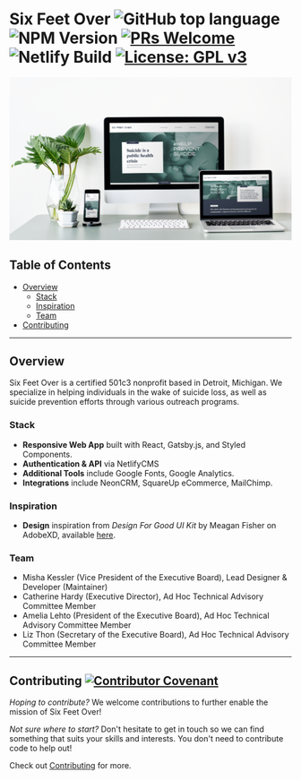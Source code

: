 # Six Feet Over ![GitHub top language](https://img.shields.io/github/languages/top/mishakessler/six-feet-over) ![NPM Version](https://img.shields.io/npm/v/npm) [![PRs Welcome](https://img.shields.io/badge/PRs-welcome-brightgreen.svg)](CONTRIBUTING.md) ![Netlify Build](https://img.shields.io/netlify/414571a1-73a7-4eba-bc14-802bdf0fa2cb) [![License: GPL v3](https://img.shields.io/badge/License-GPLv3-blue.svg)](LICENSE.md) <!-- omit in toc -->

<div align="center">

![Responsive Design Mockup](/design/responsive.png)

</div>

## Table of Contents <!-- omit in toc -->
- [Overview](#Overview)
  - [Stack](#Stack)
  - [Inspiration](#Inspiration)
  - [Team](#Team)
- [Contributing](#Contributing)

***

## Overview

Six Feet Over is a certified 501c3 nonprofit based in Detroit, Michigan. We specialize in helping individuals in the wake of suicide loss, as well as suicide prevention efforts through various outreach programs.

### Stack

- **Responsive Web App** built with React, Gatsby.js, and Styled Components.
- **Authentication & API** via NetlifyCMS 
- **Additional Tools** include Google Fonts, Google Analytics.
- **Integrations** include NeonCRM, SquareUp eCommerce, MailChimp.

### Inspiration

- **Design** inspiration from _Design For Good UI Kit_ by Meagan Fisher on AdobeXD, available [here](design/wireframes.xd).

### Team

- Misha Kessler (Vice President of the Executive Board), Lead Designer & Developer (Maintainer)
- Catherine Hardy (Executive Director), Ad Hoc Technical Advisory Committee Member
- Amelia Lehto (President of the Executive Board), Ad Hoc Technical Advisory Committee Member
- Liz Thon (Secretary of the Executive Board), Ad Hoc Technical Advisory Committee Member

***

## Contributing [![Contributor Covenant](https://img.shields.io/badge/Contributor%20Covenant-v2.0%20adopted-ff69b4.svg)](CODE_OF_CONDUCT.md)

_Hoping to contribute?_ We welcome contributions to further enable the mission of Six Feet Over!

_Not sure where to start?_ Don't hesitate to get in touch so we can find something that suits your skills and interests. You don't need to contribute code to help out!

Check out [Contributing](CONTRIBUTING.md) for more.
